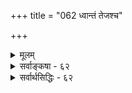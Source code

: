 +++
title = "062 ध्वान्तं तेजश्च"

+++
<details><summary>मूलम्</summary>

ध्वान्तं तेजश्च नासीदिति मुनिभिरुपाख्यायि संवर्तवार्ता भावाभावौ निषेद्धुं तदुभयविधिवद्व्याहतत्वादशक्यम् ।  
अन्तर्यन्तुश्च तेजस्सहपठिततमो देह इत्यामनन्ति स्याच्चाभावोऽपि भावान्तरमतिमथने वक्ष्यमाणक्रमेण ॥ ६२ ॥
</details>

<details><summary>सर्वाङ्कषा - ६२</summary>

तमसः अभावरूपत्वे श्रुतिविरोधमप्याह – ध्वान्तमित्यादि । **ध्वान्तं** = तमः तेजश्च नासीत् इति **संवर्तवार्ता** = प्रलयवर्णना मुनिभिः **उपाख्यायि** = अभ्यधायि । ' नासीत् तमः ज्योतिरभूत्' इति हि प्रलयवर्णना दृश्यते पुराणादौ । तमोऽपि नासीत्, ज्योतिरपि नाभूदिति खलूच्यते । यदि तेजोभावस्तमः, तर्हि 'ज्योतिः नाभूत्' इत्येव वक्तव्यम् । 'तमोऽपि नासीत्' इति प्रत्येकं तमसोऽपि निषेधात्, ज्योत्यभावातिरिक्तं तम इति सिध्यति । अस्तु ऋषिवचनम् । किमायातं तावतेत्यत्र तदुपपादयति - भावाभावाविति । भावाभावौ, तदुभयविधिवत् **व्याहतत्वात्** = पदार्थयोः तत्तदभावरूपत्वेन, उभयोः विधिः यथा व्याहतत्वात् न संभवति, तथा उभयनिषेधोऽपि, व्याहतत्वात्, **निषेद्धुम्** = निषेद्धुमपि अशक्यम् । ययोः विरोधः नियतः, तयोर्मध्ये एकस्य निषेधे, अन्यः स्वयमेवागच्छेत् । उभयोर्निषेधस्तु वक्तुमशक्य एव । यथा आलोकतमसोः । आलोकस्य निषेधे, तमः तत्र स्यादेव । तमसः निषेधे, आलोकस्तत्र स्यादेव । 'आलोकोऽपि नास्ति, तमोऽपि नास्ति' इति तु कदापि न वक्तुं शक्यम् । तदुभयनिषेधोऽपि तदुभयविधिवत् 'आलोकोऽ प्यस्ति', 'तमोऽ-' प्यस्ति' इतिवत् व्याहत एव । श्रुतिरपि तमसो द्रव्यत्वे प्रमाणमित्याह - तेजस्सहपठिततमः **अन्तर्यन्तुः** = अन्तर्यामिणः परमात्मनः देहः इत्यामनन्ति वेदाः । 'यस्य तेजः शरीरम्' इत्यनेन साकमेव ' यस्य तमश्शरीरम्' इत्यप्यन्तर्यामिब्राह्मणे श्रूयते । तेन तेजोवदेव तमोऽपि द्रव्यान्तरमिति स्पष्टम् । वस्तुतस्तु नास्माभिराग्रहात् तमसः द्रव्यत्वं साध्यते, वस्तुस्थितिकथनमिदमित्याह – स्याच्चेत्यादि । **च** = किञ्च **अतिमथने** = कूलंकषविचारे, **वक्ष्यमाणक्रमेण** = अद्रव्यसरान्ते ( श्लो. 129) 'सोऽभावो यः' इत्यादि क्रमेण अभावोऽपि भावान्तरमेव स्यात्, न त्वतिरिक्त इति तेजोभावोऽपि द्रव्यान्तररूप एव । नीलरूपप्रतीत्या, तेजोऽभावः पृथिवीरूपे पर्यवस्यतीति तमः पृथिवी । अत्र वक्तव्यं पूर्वश्लोक एवोक्तम् । शिष्टं तु अभावविचारे ॥ 

"

[[114]]

[भूगोलपरीक्षा] 

63. तिष्ठत्युर्वी भचक्रं पवनरयवशात् भ्राम्यतीत्युक्तमाप्तैः 

भ्रान्तैः क्लृप्तं त्रिलोकीभ्रमणमिह तथा मेदिनीभ्रान्तिपातौ । तद्भान्तौ प्राक्प्रतीचोः प्रसजति पतने पत्रिणोस्तारतम्यम्, 

पाते गुर्व्यास्तु तस्याः प्रलघु दिवि समुत्क्षिप्तमेनां न यायात् ॥63॥ 

अत्रेदमप्यतिगाढमवधेयम् - प्रकृतिवाचकतमः पदस्यार्थः न कस्याप्यनुभवगोचरः, अव्यक्तत्वादेव। लोके यदुच्यते ' नीलं तमः' इति तु न प्रकृतिविषयकम्, प्रकृतौ नीलरूपाभावात् । अतो लोके तमः पदम् अन्धकारपर्यायम् । अन्धकारो नाम कः ? इति विचारे, सूर्यास्तमयानन्तरमेव तमोऽनुभवात्, गोलाकाराया भूमेः पाश्र्वान्तरे सूर्यस्य गमनात् भूमेः छायैवान्धकारः । यदि सूर्योऽपि कदाचित्क्षीयेत, तदा भूमेः छायाया अपि न प्रसक्तिः । तेजसः आवरणे हि छाया । यदा तेजोऽपि शान्तं भवति, तदानीं छायाया न हि प्रसक्तिः । तदा हि, मध्यावारकस्य पार्श्वद्वयमप्येकरूपमेव खलु भायात् । तदा तस्य नाम किम् ? प्रकारान्तरेणापि चिन्त्यताम् । गृहान्तर्गाढान्धकारेऽपवरके यदा दीपमारोपयामः, तदा प्रकाशोऽपवरकं व्याप्नोति । तत्र यदि कञ्चन दारुखण्डं मध्ये स्थापयामः, तदा तद्दारुखण्डस्यैकपार्श्वे दीपालोकः, पार्श्वान्तरे दारुखण्डच्छाया च सुस्पष्टमीक्षितुं शक्यते । यदा च दीपमवरोपयामः, तदा दारुखण्डस्य पार्श्वद्वयमप्येकरूपमेव दृश्येत । तदा छाया कुत्र गता ? एवमेव सूर्येऽस्तं गते भूमेश्छाया रात्रिरुच्यते । सूर्य एव कदाचिन्नष्टे, अहः कदा? रात्रिः कदा? एतत्कालदृष्ट्यैव, प्रलयकाले तमो नासीत्, ज्योतिरपि नासीदित्युच्यते । बृहदारण्यके जनकयाज्ञवल्क्यसंवादे ‘किंज्योतिरयं पुरुषः' (बृ.6-3-2) इत्युपक्रम्य 'अस्तमित आदित्ये याज्ञवल्क्य चन्द्रमस्यस्तमिते, शान्तेऽग्नौ, शान्तायां वाचि किंज्योतिरेवायं पुरुषः' इति प्रश्नः, 'आत्मैवास्य ज्योतिः ' इत्युत्तरं च कियत्सुन्दरमवर्णीति दृष्ट्वाऽऽनन्दितव्यं मनीषिभिरित्युपरम्यते ॥ ६२ ॥
</details>


<details><summary>सर्वार्थसिद्धिः - ६२</summary>

आलोकाभावपक्षस्यागमवैगुण्यमाह - ध्वान्तमिति ॥ अर्थोपादानमेतत् - शब्दस्तु "नासीत्तमो ज्योतिरभून्न चान्यदिति । कथमस्य प्रकृतविरोधित्वमित्यत्राह - भावाभावाविति । न हि कस्यचिदेकदैकत्र भावाभावाविधिश्शक्यते ; तद्वदुभयनिषेधोऽप्यशक्यः । अन्तत उभयनिषेधस्य उभयविधिविश्रमणेन व्याघातादिति भावः ॥ ६२ ॥ इति तमस आलोकाभावमात्रत्वभङ्गः ॥
</details>
